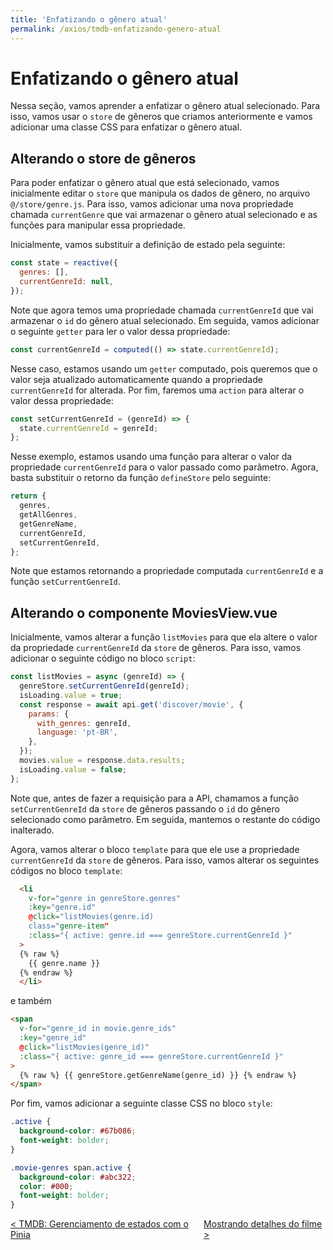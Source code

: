 ```yaml
---
title: 'Enfatizando o gênero atual'
permalink: /axios/tmdb-enfatizando-genero-atual
---
```


# Enfatizando o gênero atual

Nessa seção, vamos aprender a enfatizar o gênero atual selecionado. Para isso, vamos usar o `store` de gêneros que criamos anteriormente e vamos adicionar uma classe CSS para enfatizar o gênero atual.

## Alterando o store de gêneros

Para poder enfatizar o gênero atual que está selecionado, vamos inicialmente editar o `store` que manipula os dados de gênero, no arquivo `@/store/genre.js`. Para isso, vamos adicionar uma nova propriedade chamada `currentGenre` que vai armazenar o gênero atual selecionado e as funções para manipular essa propriedade.

Inicialmente, vamos substituir a definição de estado pela seguinte:

```js
const state = reactive({
  genres: [],
  currentGenreId: null,
});
```

Note que agora temos uma propriedade chamada `currentGenreId` que vai armazenar o `id` do gênero atual selecionado. Em seguida, vamos adicionar o seguinte `getter` para ler o valor dessa propriedade:

```js
const currentGenreId = computed(() => state.currentGenreId);
```

Nesse caso, estamos usando um `getter` computado, pois queremos que o valor seja atualizado automaticamente quando a propriedade `currentGenreId` for alterada. Por fim, faremos uma `action` para alterar o valor dessa propriedade:

```js
const setCurrentGenreId = (genreId) => {
  state.currentGenreId = genreId;
};
```

Nesse exemplo, estamos usando uma função para alterar o valor da propriedade `currentGenreId` para o valor passado como parâmetro. Agora, basta substituir o retorno da função `defineStore` pelo seguinte:

```js
return {
  genres,
  getAllGenres,
  getGenreName,
  currentGenreId,
  setCurrentGenreId,
};
```

Note que estamos retornando a propriedade computada `currentGenreId` e a função `setCurrentGenreId`.

## Alterando o componente MoviesView.vue

Inicialmente, vamos alterar a função `listMovies` para que ela altere o valor da propriedade `currentGenreId` da `store` de gêneros. Para isso, vamos adicionar o seguinte código no bloco `script`:

```js
const listMovies = async (genreId) => {
  genreStore.setCurrentGenreId(genreId);
  isLoading.value = true;
  const response = await api.get('discover/movie', {
    params: {
      with_genres: genreId,
      language: 'pt-BR',
    },
  });
  movies.value = response.data.results;
  isLoading.value = false;
};
```

Note que, antes de fazer a requisição para a API, chamamos a função `setCurrentGenreId` da `store` de gêneros passando o `id` do gênero selecionado como parâmetro. Em seguida, mantemos o restante do código inalterado.

Agora, vamos alterar o bloco `template` para que ele use a propriedade `currentGenreId` da `store` de gêneros. Para isso, vamos alterar os seguintes códigos no bloco `template`:

```html
  <li
    v-for="genre in genreStore.genres"
    :key="genre.id"
    @click="listMovies(genre.id)
    class="genre-item"
    :class="{ active: genre.id === genreStore.currentGenreId }"
  >
  {% raw %}
    {{ genre.name }}
  {% endraw %}
  </li>
```

e também

```html
<span
  v-for="genre_id in movie.genre_ids"
  :key="genre_id"
  @click="listMovies(genre_id)"
  :class="{ active: genre_id === genreStore.currentGenreId }"
>
  {% raw %} {{ genreStore.getGenreName(genre_id) }} {% endraw %}
</span>
```

Por fim, vamos adicionar a seguinte classe CSS no bloco `style`:

```css
.active {
  background-color: #67b086;
  font-weight: bolder;
}

.movie-genres span.active {
  background-color: #abc322;
  color: #000;
  font-weight: bolder;
}
```

<span style="display: flex; justify-content: space-between;"> <span> [&lt; TMDB: Gerenciamento de estados com o Pinia](tmdb-gerenciamento-estados-com-pinia.html 'Anterior')</span> <span>[Mostrando detalhes do filme &gt;](tmdb-mostrando-detalhes-filme.html 'Próximo')</span></span>
